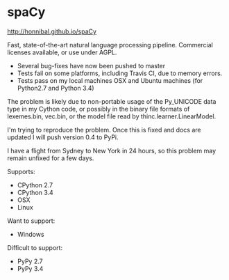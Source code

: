 spaCy
=====

http://honnibal.github.io/spaCy

Fast, state-of-the-art natural language processing pipeline. Commercial licenses available, or use under AGPL.


* Several bug-fixes have now been pushed to master
* Tests fail on some platforms, including Travis CI, due to memory errors.
* Tests pass on my local machines OSX and Ubuntu machines (for Python2.7 and Python 3.4)

The problem is likely due to non-portable usage of the Py_UNICODE data type in my Cython code, or possibly in the binary file formats of lexemes.bin, vec.bin, or the model file read by thinc.learner.LinearModel.

I'm trying to reproduce the problem. Once this is fixed and docs are updated I will push version 0.4 to PyPi.

I have a flight from Sydney to New York in 24 hours, so this problem may remain unfixed for a few days.


Supports:

* CPython 2.7
* CPython 3.4
* OSX
* Linux 

Want to support:

* Windows

Difficult to support:

* PyPy 2.7
* PyPy 3.4


